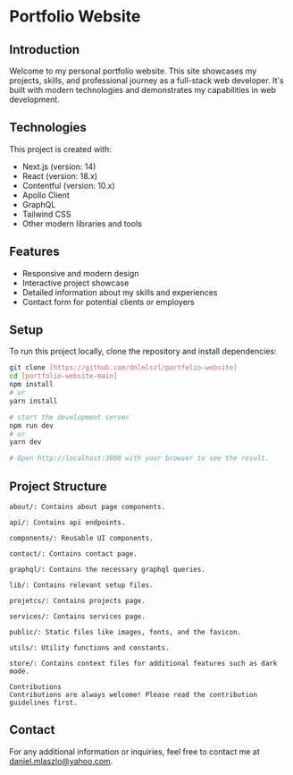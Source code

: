 # Portfolio Website

## Introduction

Welcome to my personal portfolio website. This site showcases my projects, skills, and professional journey as a full-stack web developer. It's built with modern technologies and demonstrates my capabilities in web development.

## Technologies

This project is created with:

- Next.js (version: 14)
- React (version: 18.x)
- Contentful (version: 10.x)
- Apollo Client
- GraphQL
- Tailwind CSS
- Other modern libraries and tools

## Features

- Responsive and modern design
- Interactive project showcase
- Detailed information about my skills and experiences
- Contact form for potential clients or employers

## Setup

To run this project locally, clone the repository and install dependencies:

```bash
git clone [https://github.com/dnlmlszl/portfolio-website]
cd [portfolio-website-main]
npm install
# or
yarn install

# start the development server
npm run dev
# or
yarn dev

# Open http://localhost:3000 with your browser to see the result.
```

## Project Structure

```mdx
about/: Contains about page components.

api/: Contains api endpoints.

components/: Reusable UI components.

contact/: Contains contact page.

graphql/: Contains the necessary graphql queries.

lib/: Contains relevant setup files.

projetcs/: Contains projects page.

services/: Contains services page.

public/: Static files like images, fonts, and the favicon.

utils/: Utility functions and constants.

store/: Contains context files for additional features such as dark mode.

Contributions
Contributions are always welcome! Please read the contribution guidelines first.
```

## Contact

For any additional information or inquiries, feel free to contact me at daniel.mlaszlo@yahoo.com.
